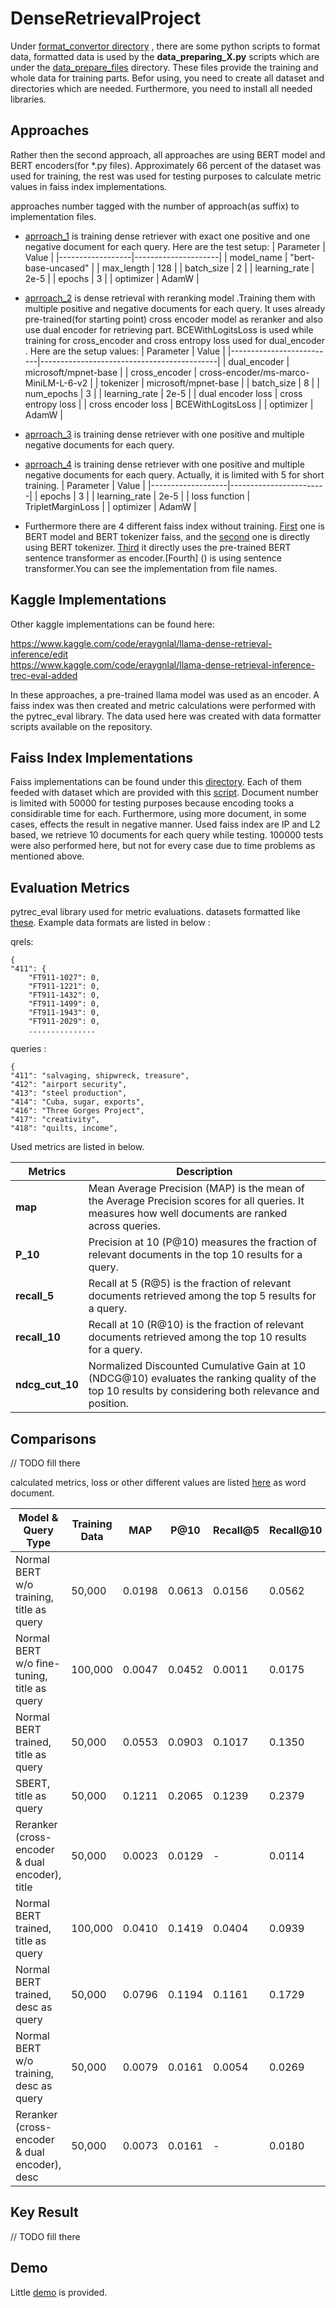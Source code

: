 # DenseRetrievalProject

Under [format_convertor directory](https://github.com/Minerva142/DenseRetrievalProject/tree/main/format_converter) , there are some python scripts to format data, formatted data is used by the **data_preparing_X.py** scripts which are under the [data_prepare_files](https://github.com/Minerva142/DenseRetrievalProject/tree/main/data_prepare_files) directory. These files provide the training and whole data for training parts. Befor using, you need to create all dataset and directories which are needed. Furthermore, you need to install all needed libraries.  

## Approaches
Rather then the second approach, all approaches are using BERT model and BERT encoders(for *.py files). Approximately 66 percent of the dataset was used for training, the rest was used for testing purposes to calculate metric values in faiss index implementations.

approaches number tagged with the number of approach(as suffix) to implementation files.

* [aprroach_1](https://github.com/Minerva142/DenseRetrievalProject/blob/main/model_implementations/projectBert_1.py) is training dense retriever with exact one positive and one negative document for each query. Here are the test setup: 
    | Parameter        | Value               |
    |------------------|---------------------|
    | model_name       | "bert-base-uncased" |
    | max_length       | 128                 |
    | batch_size       | 2                   |
    | learning_rate    | 2e-5                |
    | epochs           | 3                   |
    | optimizer        | AdamW               |

* [aprroach_2](https://github.com/Minerva142/DenseRetrievalProject/blob/main/model_implementations/projectBertWithReRank_2.py) is dense retrieval with reranking model .Training them with multiple positive and negative documents for each query. It uses already pre-trained(for starting point) cross encoder model as reranker and also use dual encoder for retrieving part. BCEWithLogitsLoss is used while training for cross_encoder and cross entropy loss used for dual_encoder . Here are the setup values:
  | Parameter                | Value                                      |
  |--------------------------|--------------------------------------------|
  | dual_encoder             | microsoft/mpnet-base                      |
  | cross_encoder            | cross-encoder/ms-marco-MiniLM-L-6-v2    |
  | tokenizer                | microsoft/mpnet-base                      |
  | batch_size               | 8                                          |
  | num_epochs               | 3                                         |
  | learning_rate            | 2e-5                                      |
  | dual encoder loss        | cross entropy loss                         |
  | cross encoder loss       | BCEWithLogitsLoss                         |
  | optimizer                | AdamW                                    |

* [aprroach_3](https://github.com/Minerva142/DenseRetrievalProject/blob/main/model_implementations/ProjectBertDenseRetrieverMultiWotReRank_3.py) is training dense retriever with one positive and multiple negative documents for each query.
  
* [aprroach_4](https://github.com/Minerva142/DenseRetrievalProject/blob/main/model_implementations/projectBetMultiPosAndNeg_4.py) is training dense retriever with one positive and multiple negative documents for each query. Actually, it is limited with 5 for short training. 
    | Parameter         | Value                  |
    |-------------------|------------------------|
    | epochs            | 3                      |
    | learning_rate     | 2e-5                   |
    | loss function      | TripletMarginLoss      |
    | optimizer         | AdamW                  |

* Furthermore there are 4 different faiss index without training. [First](https://github.com/Minerva142/DenseRetrievalProject/blob/main/faiss_implementations/DirectBert_with_faiss_wot_training.py) one is BERT model and BERT tokenizer faiss, and the [second](https://github.com/Minerva142/DenseRetrievalProject/blob/main/faiss_implementations/faiss_just_using_bert_tokenizer.py) one is directly using BERT tokenizer. [Third](https://github.com/Minerva142/DenseRetrievalProject/blob/main/faiss_implementations/faiss_index_implementation_SBERT.py) it directly uses the pre-trained BERT sentence transformer as encoder.[Fourth] () is using sentence transformer.You can see the implementation from file names.
  
  

## Kaggle Implementations
Other kaggle implementations can be found here:  

https://www.kaggle.com/code/eraygnlal/llama-dense-retrieval-inference/edit  
https://www.kaggle.com/code/eraygnlal/llama-dense-retrieval-inference-trec-eval-added

In these approaches, a pre-trained llama model was used as an encoder. A faiss index was then created and metric calculations were performed with the pytrec_eval library. The data used here was created with data formatter scripts available on the repository.

## Faiss Index Implementations

Faiss implementations can be found under this [directory](https://github.com/Minerva142/DenseRetrievalProject/tree/main/faiss_implementations). Each of them feeded with dataset which are provided with this [script](https://github.com/Minerva142/DenseRetrievalProject/blob/main/data_prepare_files/data_preperar_for_faiss_and_validation.py). Document number is limited with 50000 for testing purposes because encoding tooks a considirable time for each. Furthermore, using more document, in some cases, effects the result in negative manner. Used faiss index are IP and L2 based, we retrieve 10 documents for each query while testing. 100000 tests were also performed here, but not for every case due to time problems as mentioned above. 



## Evaluation Metrics

pytrec_eval library used for metric evaluations. datasets formatted like [these](https://github.com/Minerva142/DenseRetrievalProject/tree/main/data_prepare_files). Example data formats are listed in below :

qrels:

    {
    "411": {
        "FT911-1027": 0,
        "FT911-1221": 0,
        "FT911-1432": 0,
        "FT911-1499": 0,
        "FT911-1943": 0,
        "FT911-2029": 0,
        ...............

queries :

    {
    "411": "salvaging, shipwreck, treasure",
    "412": "airport security",
    "413": "steel production",
    "414": "Cuba, sugar, exports",
    "416": "Three Gorges Project",
    "417": "creativity",
    "418": "quilts, income",

Used metrics are listed in below.

| **Metrics**      | **Description**                                                                                                                            |
|------------------|--------------------------------------------------------------------------------------------------------------------------------------------|
| **map**          | Mean Average Precision (MAP) is the mean of the Average Precision scores for all queries. It measures how well documents are ranked across queries. |
| **P_10**         | Precision at 10 (P@10) measures the fraction of relevant documents in the top 10 results for a query.                                      |
| **recall_5**     | Recall at 5 (R@5) is the fraction of relevant documents retrieved among the top 5 results for a query.                                     |
| **recall_10**    | Recall at 10 (R@10) is the fraction of relevant documents retrieved among the top 10 results for a query.                                  |
| **ndcg_cut_10**  | Normalized Discounted Cumulative Gain at 10 (NDCG@10) evaluates the ranking quality of the top 10 results by considering both relevance and position. |

## Comparisons

// TODO fill there

calculated metrics, loss or other different values are listed [here](https://github.com/Minerva142/DenseRetrievalProject/blob/main/metrics_and_expreiments_result.docx) as word document.

| Model & Query Type                                  | Training Data | MAP    | P@10   | Recall@5 | Recall@10 | NDCG@10 |
|-----------------------------------------------------|---------------|--------|--------|-----------|-----------|---------|
| Normal BERT w/o training, title as query           | 50,000        | 0.0198 | 0.0613 | 0.0156    | 0.0562    | 0.0556  |
| Normal BERT w/o fine-tuning, title as query        | 100,000       | 0.0047 | 0.0452 | 0.0011    | 0.0175    | 0.0336  |
| Normal BERT trained, title as query                | 50,000        | 0.0553 | 0.0903 | 0.1017    | 0.1350    | 0.1258  |
| SBERT, title as query                              | 50,000        | 0.1211 | 0.2065 | 0.1239    | 0.2379    | 0.2447  |
| Reranker (cross-encoder & dual encoder), title     | 50,000        | 0.0023 | 0.0129 | -         | 0.0114    | 0.0094  |
| Normal BERT trained, title as query                | 100,000       | 0.0410 | 0.1419 | 0.0404    | 0.0939    | 0.1443  |
| Normal BERT trained, desc as query                 | 50,000        | 0.0796 | 0.1194 | 0.1161    | 0.1729    | 0.1556  |
| Normal BERT w/o training, desc as query            | 50,000        | 0.0079 | 0.0161 | 0.0054    | 0.0269    | 0.0165  |
| Reranker (cross-encoder & dual encoder), desc      | 50,000        | 0.0073 | 0.0161 | -         | 0.0180    | 0.0203  |


## Key Result

// TODO fill there

## Demo

Little [demo](https://github.com/Minerva142/DenseRetrievalProject/blob/main/streamlit_UI.py) is provided.

